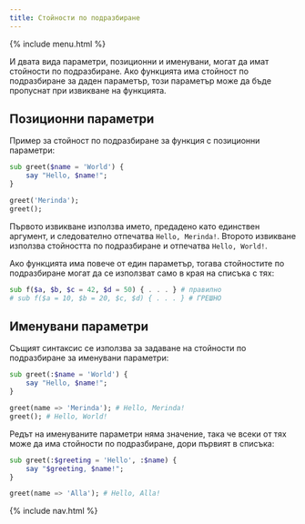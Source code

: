 ```yaml
---
title: Стойности по подразбиране
---
```


{% include menu.html %}

И двата вида параметри, позиционни и именувани, могат да имат стойности по подразбиране. Ако функцията има стойност по подразбиране за даден параметър, този параметър може да бъде пропуснат при извикване на функцията.

## Позиционни параметри

Пример за стойност по подразбиране за функция с позиционни параметри:

```raku
sub greet($name = 'World') {
    say "Hello, $name!";
}

greet('Merinda');
greet();
```

Първото извикване използва името, предадено като единствен аргумент, и следователно отпечатва `Hello, Merinda!`. Второто извикване използва стойността по подразбиране и отпечатва `Hello, World!`.

Ако функцията има повече от един параметър, тогава стойностите по подразбиране могат да се използват само в края на списъка с тях:

```raku
sub f($a, $b, $c = 42, $d = 50) { . . . } # правилно
# sub f($a = 10, $b = 20, $c, $d) { . . . } # ГРЕШНО
```

## Именувани параметри

Същият синтаксис се използва за задаване на стойности по подразбиране за именувани параметри:

```raku
sub greet(:$name = 'World') {
    say "Hello, $name!";
}

greet(name => 'Merinda'); # Hello, Merinda!
greet(); # Hello, World!
```

Редът на именуваните параметри няма значение, така че всеки от тях може да има стойности по подразбиране, дори първият в списъка:

```raku
sub greet(:$greeting = 'Hello', :$name) {
    say "$greeting, $name!";
}

greet(name => 'Alla'); # Hello, Alla!
```

{% include nav.html %}